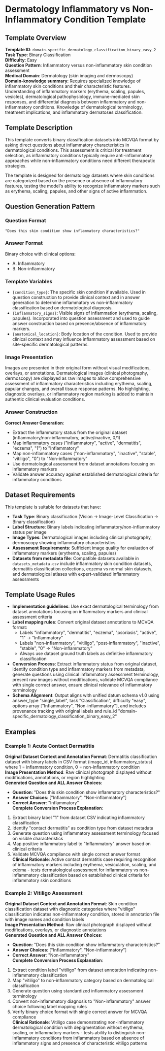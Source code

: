 # Dermatology Inflammatory vs Non-Inflammatory Condition Template

## Template Overview

**Template ID**: `domain-specific_dermatology_classification_binary_easy_2`  
**Task Type**: Binary Classification  
**Difficulty**: Easy  
**Question Pattern**: Inflammatory versus non-inflammatory skin condition assessment  
**Medical Domain**: Dermatology (skin imaging and dermoscopy)  
**Domain-knowledge summary**: Requires specialized knowledge of inflammatory skin conditions and their characteristic features. Understanding of inflammatory markers (erythema, scaling, papules, vesicles), dermatological pathophysiology, immune-mediated skin responses, and differential diagnosis between inflammatory and non-inflammatory conditions. Knowledge of dermatological terminology, treatment implications, and inflammatory dermatoses classification.

## Template Description

This template converts binary classification datasets into MCVQA format by asking direct questions about inflammatory characteristics in dermatological conditions. This assessment is critical for treatment selection, as inflammatory conditions typically require anti-inflammatory approaches while non-inflammatory conditions need different therapeutic strategies.

The template is designed for dermatology datasets where skin conditions are categorized based on the presence or absence of inflammatory features, testing the model's ability to recognize inflammatory markers such as erythema, scaling, papules, and other signs of active inflammation.

## Question Generation Pattern

### Question Format
```
"Does this skin condition show inflammatory characteristics?"
```

### Answer Format
Binary choice with clinical options:
- A. Inflammatory
- B. Non-inflammatory

### Template Variables
- `{condition_type}`: The specific skin condition if available. Used in question construction to provide clinical context and in answer generation to determine inflammatory vs non-inflammatory classification based on dermatological diagnosis.
- `{inflammatory_signs}`: Visible signs of inflammation (erythema, scaling, papules). Incorporated into question assessment and used to guide answer construction based on presence/absence of inflammatory markers.
- `{anatomical_location}`: Body location of the condition. Used to provide clinical context and may influence inflammatory assessment based on site-specific dermatological patterns.

### Image Presentation
Images are presented in their original form without visual modifications, overlays, or annotations. Dermatological images (clinical photography, dermoscopy) are displayed as raw images to allow comprehensive assessment of inflammatory characteristics including erythema, scaling, papular changes, and overall tissue response patterns. No highlighting, diagnostic overlays, or inflammatory region marking is added to maintain authentic clinical evaluation conditions.

### Answer Construction
**Correct Answer Generation**:
- Extract the inflammatory status from the original dataset (inflammatory/non-inflammatory, active/inactive, 0/1)
- Map inflammatory cases ("inflammatory", "active", "dermatitis", "eczema", "1") to "Inflammatory"
- Map non-inflammatory cases ("non-inflammatory", "inactive", "stable", "vitiligo", "0") to "Non-inflammatory"
- Use dermatological assessment from dataset annotations focusing on inflammatory markers
- Validate answer accuracy against established dermatological criteria for inflammatory conditions

## Dataset Requirements

This template is suitable for datasets that have:
- **Task Type**: Binary classification (Vision → Image-Level Classification → Binary classification)
- **Label Structure**: Binary labels indicating inflammatory/non-inflammatory status per image
- **Image Types**: Dermatological images including clinical photography, dermoscopy showing inflammatory characteristics
- **Assessment Requirements**: Sufficient image quality for evaluation of inflammatory markers (erythema, scaling, papules)
- **Datasets from metadata file**: Compatible datasets available in `datasets_metadata.csv` include inflammatory skin condition datasets, dermatitis classification collections, eczema vs normal skin datasets, and dermatological atlases with expert-validated inflammatory assessments

## Template Usage Rules

- **Implementation guidelines**: Use exact dermatological terminology from dataset annotations focusing on inflammatory markers and clinical assessment criteria
- **Label mapping rules**: Convert original dataset annotations to MCVQA format:
  - Labels "inflammatory", "dermatitis", "eczema", "psoriasis", "active", "1" → "Inflammatory"
  - Labels "non-inflammatory", "vitiligo", "post-inflammatory", "inactive", "stable", "0" → "Non-inflammatory"
  - Always use dataset ground truth labels as definitive inflammatory classification
- **Conversion Process**: Extract inflammatory status from original dataset, identify condition type and inflammatory markers from metadata, generate questions using clinical inflammatory assessment terminology, present raw images without modifications, validate MCVQA compliance with single correct answer, ensure clinical relevance of inflammatory terminology
- **Schema Alignment**: Output aligns with unified datum schema v1.0 using answer_type "single_label", task "Classification", difficulty "easy", options array ["Inflammatory", "Non-inflammatory"], and includes provenance tracking with original labels and rule_id "domain-specific_dermatology_classification_binary_easy_2"

## Examples

### Example 1: Acute Contact Dermatitis
**Original Dataset Context and Annotation Format**: Dermatitis classification dataset with binary labels in CSV format (image_id, inflammatory_status) where 1 = inflammatory condition, 0 = non-inflammatory condition  
**Image Presentation Method**: Raw clinical photograph displayed without modifications, annotations, or region highlighting  
**Generated Question and ALL Answer Choices**: 
- **Question**: "Does this skin condition show inflammatory characteristics?"
- **Answer Choices**: ["Inflammatory", "Non-inflammatory"]
- **Correct Answer**: "Inflammatory"  
**Complete Conversion Process Explanation**: 
1. Extract binary label "1" from dataset CSV indicating inflammatory classification
2. Identify "contact dermatitis" as condition type from dataset metadata
3. Generate question using inflammatory assessment terminology focused on visible characteristics
4. Map positive inflammatory label to "Inflammatory" answer based on clinical criteria
5. Validate MCVQA compliance with single correct answer format  
**Clinical Rationale**: Active contact dermatitis case requiring recognition of inflammatory markers including erythema, vesiculation, scaling, and edema - tests dermatological assessment for inflammatory vs non-inflammatory classification based on established clinical criteria for inflammatory skin conditions

### Example 2: Vitiligo Assessment  
**Original Dataset Context and Annotation Format**: Skin condition classification dataset with diagnostic categories where "vitiligo" classification indicates non-inflammatory condition, stored in annotation file with image names and condition labels  
**Image Presentation Method**: Raw clinical photograph displayed without modifications, overlays, or diagnostic annotations  
**Generated Question and ALL Answer Choices**:
- **Question**: "Does this skin condition show inflammatory characteristics?"
- **Answer Choices**: ["Inflammatory", "Non-inflammatory"] 
- **Correct Answer**: "Non-inflammatory"  
**Complete Conversion Process Explanation**:
1. Extract condition label "vitiligo" from dataset annotation indicating non-inflammatory classification
2. Map "vitiligo" to non-inflammatory category based on dermatological classification
3. Generate question using standardized inflammatory assessment terminology
4. Convert non-inflammatory diagnosis to "Non-inflammatory" answer choice following label mapping rules
5. Verify binary choice format with single correct answer for MCVQA compliance  
**Clinical Rationale**: Vitiligo case demonstrating non-inflammatory dermatological condition with depigmentation without erythema, scaling, or inflammatory markers - tests ability to distinguish non-inflammatory conditions from inflammatory based on absence of inflammatory signs and presence of characteristic vitiligo patterns

